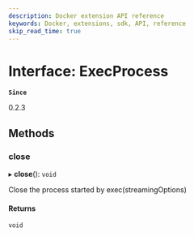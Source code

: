 ```yaml
---
description: Docker extension API reference
keywords: Docker, extensions, sdk, API, reference
skip_read_time: true
---
```


# Interface: ExecProcess

**`Since`**

0.2.3

## Methods

### close

▸ **close**(): `void`

Close the process started by exec(streamingOptions)

#### Returns

`void`